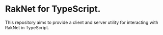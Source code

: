 # RakNet for TypeScript.

This repository aims to provide a client and server utility for interacting with RakNet in TypeScript.